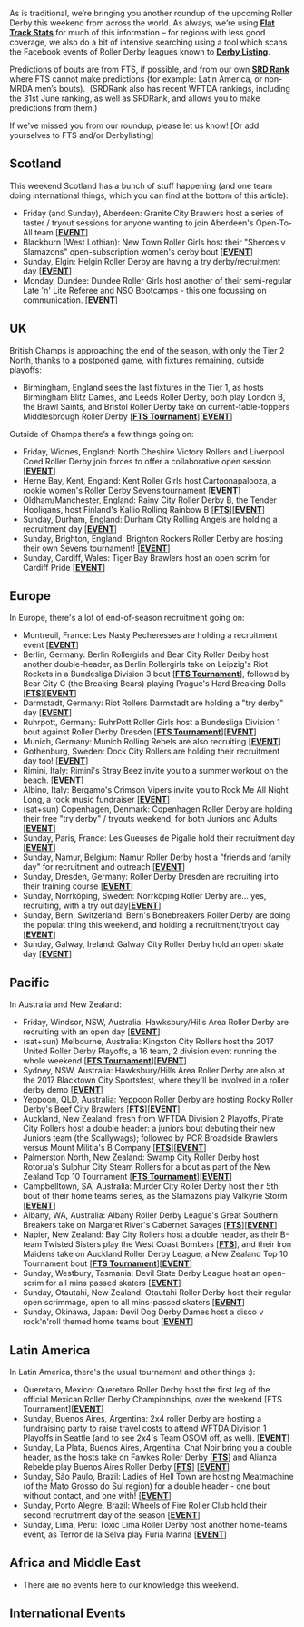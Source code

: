 <html><body><p class="p1"><span class="s1">As is traditional, we’re bringing you another roundup of the upcoming Roller Derby this weekend from across the world. As always, we’re using <a href="http://flattrackstats.com/"><span class="s2"><b>Flat Track Stats</b></span></a> for much of this information – for regions with less good coverage, we also do a bit of intensive searching using a tool which scans the Facebook events of Roller Derby leagues known to <strong><a href="http://derbylisting.com/dl/grid/">Derby Listing</a></strong>.</span></p>
<p class="p1"><span class="s1">Predictions of bouts are from FTS, if possible, and from our own <strong><a href="http://aoanla.pythonanywhere.com/SRDRankv2.html">SRD Rank</a></strong> where FTS cannot make predictions (for example: Latin America, or non-MRDA men’s bouts).  (SRDRank also has recent WFTDA rankings, including the 31st June ranking, as well as SRDRank, and allows you to make predictions from them.)</span></p>
<p class="p1"><span class="s1">If we’ve missed you from our roundup, please let us know! [Or add yourselves to FTS and/or Derbylisting]</span></p>

<h2 class="p2"><span class="s1"><b>Scotland</b></span></h2>
<p class="p2">This weekend Scotland has a bunch of stuff happening (and one team doing international things, which you can find at the bottom of this article):</p>

<ul>
	<li>Friday (and Sunday), Aberdeen: Granite City Brawlers host a series of taster / tryout sessions for anyone wanting to join Aberdeen's Open-To-All team [<a href="https://www.facebook.com/events/1129922453818283/"><strong>EVENT</strong></a>]</li>
	<li>Blackburn (West Lothian): New Town Roller Girls host their "Sheroes v Slamazons" open-subscription women's derby bout [<a href="https://www.facebook.com/events/1968115713410437/"><strong>EVENT</strong></a>]</li>
	<li>Sunday, Elgin: Helgin Roller Derby are having a try derby/recruitment day [<a href="https://www.facebook.com/events/1915031802088163/?"><strong>EVENT</strong></a>]</li>
	<li>Monday, Dundee: Dundee Roller Girls host another of their semi-regular Late 'n' Lite Referee and NSO Bootcamps - this one focussing on communication. [<a href="https://www.facebook.com/events/316028685524711/?"><strong>EVENT</strong></a>]</li>
</ul>
<h2 class="p1">UK</h2>
<p class="p1"><span class="s1">British Champs is approaching the end of the season, with only the Tier 2 North, thanks to a postponed game, with fixtures remaining, outside playoffs:</span></p>

<ul>
	<li>Birmingham, England sees the last fixtures in the Tier 1, as hosts Birmingham Blitz Dames, and Leeds Roller Derby, both play London B, the Brawl Saints, and Bristol Roller Derby take on current-table-toppers Middlesbrough Roller Derby [<a href="http://flattrackstats.com/tournaments/88818"><strong>FTS Tournament</strong></a>][<a href="https://www.facebook.com/events/1444426895600235/?"><strong>EVENT</strong></a>]</li>
</ul>
Outside of Champs there’s a few things going on:
<ul>
	<li>Friday, Widnes, England: North Cheshire Victory Rollers and Liverpool Coed Roller Derby join forces to offer a collaborative open session [<a href="https://www.facebook.com/events/112095762802327/"><strong>EVENT</strong></a>]</li>
	<li>Herne Bay, Kent, England: Kent Roller Girls host Cartoonapalooza, a rookie women's Roller Derby Sevens tournament [<a href="https://www.facebook.com/events/1844592782526054/"><strong>EVENT</strong></a>]</li>
	<li>Oldham/Manchester, England: Rainy City Roller Derby B, the Tender Hooligans, host Finland's Kallio Rolling Rainbow B [<a href="http://flattrackstats.com/node/96448"><strong>FTS</strong></a>][<a href="https://www.facebook.com/events/377201662694111/"><strong>EVENT</strong></a>]</li>
	<li>Sunday, Durham, England: Durham City Rolling Angels are holding a recruitment day [<a href="https://www.facebook.com/events/496074440731344/?"><strong>EVENT</strong></a>]</li>
	<li>Sunday, Brighton, England: Brighton Rockers Roller Derby are hosting their own Sevens tournament! [<a href="https://www.facebook.com/events/1378515305601263/"><strong>EVENT</strong></a>]</li>
	<li>Sunday, Cardiff, Wales: Tiger Bay Brawlers host an open scrim for Cardiff Pride [<a href="https://www.facebook.com/events/1599586120115399/"><strong>EVENT</strong></a>]</li>
</ul>
<h2 class="p1">Europe</h2>
<p class="p1"><span class="s1">In Europe, there's a lot of end-of-season recruitment going on:</span></p>

<ul>
	<li>Montreuil, France: Les Nasty Pecheresses are holding a recruitment event [<a href="https://www.facebook.com/events/242579176233867/"><strong>EVENT</strong></a>]</li>
	<li>Berlin, Germany: Berlin Rollergirls and Bear City Roller Derby host another double-header, as Berlin Rollergirls take on Leipzig's Riot Rockets in a Bundesliga Division 3 bout [<a href="http://flattrackstats.com/tournaments/88660/overview"><strong>FTS Tournament</strong></a>], followed by Bear City C (the Breaking Bears) playing Prague's Hard Breaking Dolls [<a href="http://flattrackstats.com/bouts/96712/overview"><strong>FTS</strong></a>][<a href="https://www.facebook.com/events/1725896321046113/"><strong>EVENT</strong></a>]</li>
	<li>Darmstadt, Germany: Riot Rollers Darmstadt are holding a "try derby" day [<a href="https://www.facebook.com/events/1878850935707693/"><strong>EVENT</strong></a>]</li>
	<li>Ruhrpott, Germany: RuhrPott Roller Girls host a Bundesliga Division 1 bout against Roller Derby Dresden [<a href="http://flattrackstats.com/tournaments/88658/overview"><strong>FTS Tournament</strong></a>][<a href="https://www.facebook.com/events/266211923874939/"><strong>EVENT</strong></a>]</li>
	<li>Munich, Germany: Munich Rolling Rebels are also recruiting [<a href="https://www.facebook.com/events/126201791324721/"><strong>EVENT</strong></a>]</li>
	<li>Gothenburg, Sweden: Dock City Rollers are holding their recruitment day too! [<a href="https://www.facebook.com/events/555356174588150/"><strong>EVENT</strong></a>]</li>
	<li>Rimini, Italy: Rimini's Stray Beez invite you to a summer workout on the beach. [<a href="https://www.facebook.com/events/270482216771638/"><strong>EVENT</strong></a>]</li>
	<li>Albino, Italy: Bergamo's Crimson Vipers invite you to Rock Me All Night Long, a rock music fundraiser [<a href="https://www.facebook.com/events/340558386387323/"><strong>EVENT</strong></a>]</li>
	<li>(sat+sun) Copenhagen, Denmark: Copenhagen Roller Derby are holding their free "try derby" / tryouts weekend, for both Juniors and Adults [<a href="https://www.facebook.com/events/1490080984363521/"><strong>EVENT</strong></a>]</li>
	<li>Sunday, Paris, France: Les Gueuses de Pigalle hold their recruitment day [<a href="https://www.facebook.com/events/130453917569064/"><strong>EVENT</strong></a>]</li>
	<li>Sunday, Namur, Belgium: Namur Roller Derby host a "friends and family day" for recruitment and outreach [<a href="https://www.facebook.com/events/121547408490391/"><strong>EVENT</strong></a>]</li>
	<li>Sunday, Dresden, Germany: Roller Derby Dresden are recruiting into their training course [<a href="https://www.facebook.com/events/449334002102787/?"><strong>EVENT</strong></a>]</li>
	<li>Sunday, Norrköping, Sweden: Norrköping Roller Derby are... yes, recruiting, with a try out day[<a href="https://www.facebook.com/events/146613992577793/"><strong>EVENT</strong></a>]</li>
	<li>Sunday, Bern, Switzerland: Bern's Bonebreakers Roller Derby are doing the populat thing this weekend, and holding a recruitment/tryout day [<a href="https://www.facebook.com/events/1957918327819032/"><strong>EVENT</strong></a>]</li>
	<li>Sunday, Galway, Ireland: Galway City Roller Derby hold an open skate day [<a href="https://www.facebook.com/events/452686678423621/"><strong>EVENT</strong></a>]</li>
</ul>
<h2 class="p2"><span class="s1"><b>Pacific</b></span></h2>
In Australia and New Zealand:
<ul>
	<li>Friday, Windsor, NSW, Australia: Hawksbury/Hills Area Roller Derby are recruiting with an open day [<a href="https://www.facebook.com/events/1704494193177613/"><strong>EVENT</strong></a>]</li>
	<li>(sat+sun) Melbourne, Australia: Kingston City Rollers host the 2017 United Roller Derby Playoffs, a 16 team, 2 division event running the whole weekend [<a href="http://flattrackstats.com/tournaments/93840"><strong>FTS Tournament</strong></a>][<a href="https://www.facebook.com/events/261084467634969/"><strong>EVENT</strong></a>]</li>
	<li>Sydney, NSW, Australia: Hawksbury/Hills Area Roller Derby are also at the 2017 Blacktown City Sportsfest, where they'll be involved in a roller derby demo [<a href="https://www.facebook.com/events/1553701448058080/"><strong>EVENT</strong></a>]</li>
	<li>Yeppoon, QLD, Australia: Yeppoon Roller Derby are hosting Rocky Roller Derby's Beef City Brawlers [<a href="http://flattrackstats.com/bouts/96710/overview"><strong>FTS</strong></a>][<a href="https://www.facebook.com/events/766940323478795/"><strong>EVENT</strong></a>]</li>
	<li>Auckland, New Zealand: fresh from WFTDA Division 2 Playoffs, Pirate City Rollers host a double header: a juniors bout debuting their new Juniors team (the Scallywags); followed by PCR Broadside Brawlers versus Mount Militia's B Company [<a href="http://flattrackstats.com/bouts/96725/overview"><strong>FTS</strong></a>][<a href="https://www.facebook.com/events/334073653715216/"><strong>EVENT</strong></a>]</li>
	<li>Palmerston North, New Zealand: Swamp City Roller Derby host Rotorua's Sulphur City Steam Rollers for a bout as part of the New Zealand Top 10 Tournament [<a href="http://flattrackstats.com/tournaments/91563/overview"><strong>FTS Tournament</strong></a>][<a href="https://www.facebook.com/events/1707833106191612/"><strong>EVENT</strong></a>]</li>
	<li>Campbelltown, SA, Australia: Murder City Roller Derby host their 5th bout of their home teams series, as the Slamazons play Valkyrie Storm [<a href="https://www.facebook.com/events/1432948846781656/"><strong>EVENT</strong></a>]</li>
	<li>Albany, WA, Australia: Albany Roller Derby League's Great Southern Breakers take on Margaret River's Cabernet Savages [<a href="http://flattrackstats.com/bouts/96711/overview"><strong>FTS</strong></a>][<a href="https://www.facebook.com/events/1613517835354772/"><strong>EVENT</strong></a>]</li>
	<li>Napier, New Zealand: Bay City Rollers host a double header, as their B-team Twisted Sisters play the West Coast Bombers [<a href="http://flattrackstats.com/bouts/96642/overview"><strong>FTS</strong></a>], and their Iron Maidens take on Auckland Roller Derby League, a New Zealand Top 10 Tournament bout [<a href="http://flattrackstats.com/tournaments/91563/overview"><strong>FTS Tournament</strong></a>][<a href="https://www.facebook.com/events/117453085577395/"><strong>EVENT</strong></a>]</li>
	<li>Sunday, Westbury, Tasmania: Devil State Derby League host an open-scrim for all mins passed skaters [<a href="https://www.facebook.com/events/120807401885291/"><strong>EVENT</strong></a>]</li>
	<li>Sunday, Otautahi, New Zealand: Otautahi Roller Derby host their regular open scrimmage, open to all mins-passed skaters [<a href="https://www.facebook.com/events/257652838062654/"><strong>EVENT</strong></a>]</li>
	<li>Sunday, Okinawa, Japan: Devil Dog Derby Dames host a disco v rock'n'roll themed home teams bout [<a href="https://www.facebook.com/events/1469246206524935/"><strong>EVENT</strong></a>]</li>
</ul>
<h2><b>Latin America</b></h2>
<p class="p2">In Latin America, there's the usual tournament and other things :):</p>

<ul>
	<li>Queretaro, Mexico: Queretaro Roller Derby host the first leg of the official Mexican Roller Derby Championships, over the weekend [FTS Tournament][<a href="https://www.facebook.com/events/109367373075854/"><strong>EVENT</strong></a>]</li>
	<li>Sunday, Buenos Aires, Argentina: 2x4 roller Derby are hosting a fundraising party to raise travel costs to attend WFTDA Division 1 Playoffs in Seattle (and to see 2x4's Team OSOM off, as well). [<a href="https://www.facebook.com/events/1974366036133397/"><strong>EVENT</strong></a>]</li>
	<li>Sunday, La Plata, Buenos Aires, Argentina: Chat Noir bring you a double header, as the hosts take on Fawkes Roller Derby [<a href="http://flattrackstats.com/bouts/96668"><strong>FTS</strong></a>] and Alianza Rebelde play Buenos Aires Roller Derby [<a href="http://flattrackstats.com/bouts/96717/overview"><strong>FTS</strong></a>] [<a href="https://www.facebook.com/events/131823927428740/?"><strong>EVENT</strong></a>]</li>
	<li>Sunday, São Paulo, Brazil: Ladies of Hell Town are hosting Meatmachine (of the Mato Grosso do Sul region) for a double header - one bout without contact, and one with! [<a href="https://www.facebook.com/events/268880820269535/"><strong>EVENT</strong></a>]</li>
	<li>Sunday, Porto Alegre, Brazil: Wheels of Fire Roller Club hold their second recruitment day of the season [<a href="https://www.facebook.com/events/170781926799506/"><strong>EVENT</strong></a>]</li>
	<li>Sunday, Lima, Peru: Toxic Lima Roller Derby host another home-teams event, as Terror de la Selva play Furia Marina [<a href="https://www.facebook.com/events/133085650632887/"><strong>EVENT</strong></a>]</li>
</ul>
<h2 class="p2">Africa and Middle East</h2>
<ul>
	<li>There are no events here to our knowledge this weekend.</li>
</ul>
<h2>International Events</h2>
 

 </body></html>
